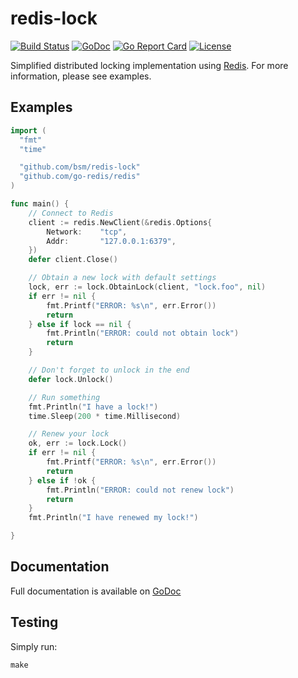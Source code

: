 # redis-lock

[![Build Status](https://travis-ci.org/bsm/redis-lock.png?branch=master)](https://travis-ci.org/bsm/redis-lock)
[![GoDoc](https://godoc.org/github.com/bsm/redis-lock?status.png)](http://godoc.org/github.com/bsm/redis-lock)
[![Go Report Card](https://goreportcard.com/badge/github.com/bsm/redis-lock)](https://goreportcard.com/report/github.com/bsm/redis-lock)
[![License](https://img.shields.io/badge/License-MIT-blue.svg)](https://opensource.org/licenses/MIT)

Simplified distributed locking implementation using [Redis](http://redis.io/topics/distlock).
For more information, please see examples.

## Examples

```go
import (
  "fmt"
  "time"

  "github.com/bsm/redis-lock"
  "github.com/go-redis/redis"
)

func main() {
	// Connect to Redis
	client := redis.NewClient(&redis.Options{
		Network:	"tcp",
		Addr:		"127.0.0.1:6379",
	})
	defer client.Close()

	// Obtain a new lock with default settings
	lock, err := lock.ObtainLock(client, "lock.foo", nil)
	if err != nil {
		fmt.Printf("ERROR: %s\n", err.Error())
		return
	} else if lock == nil {
		fmt.Println("ERROR: could not obtain lock")
		return
	}

	// Don't forget to unlock in the end
	defer lock.Unlock()

	// Run something
	fmt.Println("I have a lock!")
	time.Sleep(200 * time.Millisecond)

	// Renew your lock
	ok, err := lock.Lock()
	if err != nil {
		fmt.Printf("ERROR: %s\n", err.Error())
		return
	} else if !ok {
		fmt.Println("ERROR: could not renew lock")
		return
	}
	fmt.Println("I have renewed my lock!")

}
```

## Documentation

Full documentation is available on [GoDoc](http://godoc.org/github.com/bsm/redis-lock)

## Testing

Simply run:

    make


